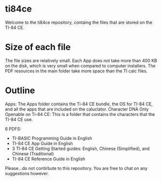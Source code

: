 # ti84ce
Welcome to the ti84ce repository, containg the files that are stored on the TI-84 CE.

# Size of each file
The file sizes are relatively small. Each App does not take more than 400 KB on the disk, which is very small when compared to computer installers. The PDF resources in the main folder take more space than the TI calc files.

# Outline
Apps: The Apps folder contains the Ti-84 CE bundle, the OS for TI-84 CE, and all the apps that are included on the caluclator.
Character DNA Only Openable on Ti-84 CE: This is a folder that contains the characters that the TI-84 CE use.

6 PDFS:

* TI-BASIC Programming Guide in English
* TI-84 CE App Guide in English
* 3 TI-84 CE Getting Started guides: English, Chinese (Simplified), and Chinese (Traditional)
* TI-84 CE Reference Guide in English

Please...do not contirbute to this repository. You are free to chat on any suggestions however.
